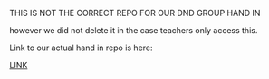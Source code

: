 


THIS IS NOT THE CORRECT REPO FOR OUR DND GROUP HAND IN


however we did not delete it in the case teachers only access this.

Link to our actual hand in repo is here: 

[LINK](https://github.com/Sigurdhorsholt/DndSemesterProjectHandIn)
